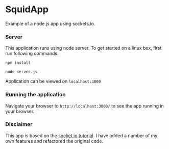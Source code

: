# SquidApp

Example of a node.js app using sockets.io.

### Server

This application runs using node server. To get started on a linux box, first run following commands:

`npm install`

`node server.js`

Application can be viewed on `localhost:3000`

### Running the application

Navigate your browser to `http://localhost:3000/` to see the app running in your browser.

### Disclaimer
This app is based on the [socket.io tutorial](http://socket.io/get-started/chat/). I have added a number of my own features and refactored the original code.